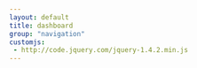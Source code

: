 ```yaml
---
layout: default
title: dashboard
group: "navigation"
customjs:
 - http://code.jquery.com/jquery-1.4.2.min.js
---
```

<div class="fixed" id="panelContainer">

<script>
var mypanel = $("body").jsPanel({
	paneltype: {
        type: 'modal',
        mode: 'default'
    },
    selector: "#o-selector .panel-body",
    position: "center",
    title:    "Trying to get the bootstrap to apply itself",
    bootstrap: "danger",
});


mypanel.content.append('<button id="button_1" type="button" class="btn btn-primary">So you want to be</button>');

$("#button_1").click(function() {
    mypanel.content.append('<button id="button_2" type="button" class="btn btn-primary">a rock super star</button>')
});
</script>
</div>
